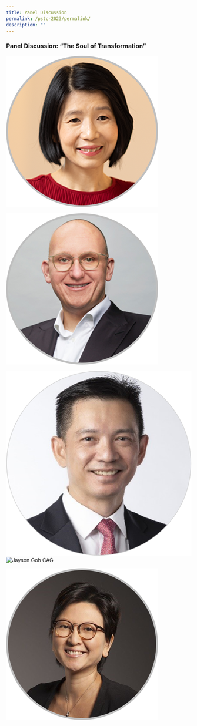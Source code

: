```yaml
---
title: Panel Discussion
permalink: /pstc-2023/permalink/
description: ""
---
```

### Panel Discussion: “The Soul of Transformation”

![Ms Teoh Zsin Woon, PS(Development), MND &amp; PSD](/images/pst%20convention%20speaker_teoh%20zsin%20woon.png)

![Mr Philipp Kandal, Chief Product Officer, Grab](/images/pst%20convention%20speaker_philipp%20kandal.png)

![](/images/pst%20convention%20speaker_jayson%20goh%203.png)![Jayson Goh CAG]()

![Lim Sze Ling, Chief Transformation Officer, ServiceSG](/images/pst%20convention%20speaker_lim%20sze%20ling.png)